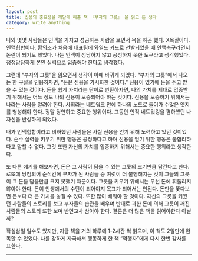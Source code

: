 ```yaml
---
layout: post
title: 신용의 중요성을 깨닫게 해준 책 『부자의 그릇』 을 읽고 든 생각
category: write_anything
---
```


나와 몇몇 사람들은 인맥을 가지고 성공하는 사람을 보면서 욕을 하곤 했다. X목질이다. 인맥힙합이다. 황의조가 처음에 대표팀에 와일드 카드로 선발되었을 때 인맥축구라면서 논란이 되기도 했었다. 나는 인맥이 정당하지 않고 공정하지 못한 도구라고 생각했었다. 정정당당하게 본인 실력으로 입증해야 한다고 생각했다.

그런데 “부자의 그릇”을 읽으면서 생각이 아예 바뀌게 되었다. “부자의 그릇”에서 나오는 한 구절을 인용하자면, “돈은 신용을 가시화한 것이다.” 신용이 있기에 돈을 주고 받을 수 있는 것이다. 돈을 쉽게 가치라는 단어로 변환하자면, 나의 가치를 제대로 입증받기 위해서는 어느 정도 나의 신용이 보증되어야 하는 것이다. 신용을 보증하기 위해서는 나라는 사람을 알려야 한다. 사회라는 네트워크 안에 하나의 노드로 들어가 수많은 엣지를 형성해야 한다. 정말 당연하고 중요한 행위이다. 그동안 인적 네트워킹을 폄하했던 나 자신을 반성하게 되었다.

내가 인맥힙합이라고 비하했던 사람들은 사실 신용을 얻기 위해 노력하고 있던 것이었다. 순수 실력을 키우기 위한 행동은 공정하다고 하며 신용을 얻기 위한 행동은 불합리하다고 말할 수 없다. 그것 또한 자신의 가치를 입증하기 위해서는 중요한 행위라고 생각한다.

또 다른 얘기를 해보자면, 돈은 그 사람이 담을 수 있는 그릇의 크기만큼 담긴다고 한다. 로또에 당첨되어 순식간에 부자가 된 사람들 중 여럿이 더 불행해지는 것이 그들의 그릇이 그 돈을 담을만큼 크지 못했기 때문이다. 그릇을 키우기 위해서는 우선 돈에 휘둘리지 않아야 한다. 돈이 인생에서의 수단이 되어야지 목표가 되어서는 안된다. 돈만을 쫓다보면 돈보다 더 큰 가치를 놓칠 수 있다. 또한 많이 배워야 할 것이다. 자신의 그릇을 키웠던 사람들의 스토리를 보고 부자들의 습관을 배우며 반대로 과한 돈에 의해 그릇이 깨진 사람들의 스토리 또한 보며 반면교사 삼아야 한다. 결론은 더 많은 책을 읽어야한다 아닐까?

작심삼일 일수도 있지만, 지금 책을 거의 하루에 1-2시간 씩 읽으며, 이 책도 2일만에 완독할 수 있었다. 나를 강하게 자극해서 행동하게 한 책 “역행자”에게 다시 한번 감사를 표한다.

- - -